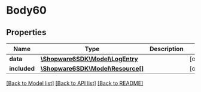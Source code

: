 # Body60

## Properties
Name | Type | Description | Notes
------------ | ------------- | ------------- | -------------
**data** | [**\Shopware6SDK\Model\LogEntry**](LogEntry.md) |  | [optional] 
**included** | [**\Shopware6SDK\Model\Resource[]**](Resource.md) |  | [optional] 

[[Back to Model list]](../../README.md#documentation-for-models) [[Back to API list]](../../README.md#documentation-for-api-endpoints) [[Back to README]](../../README.md)

